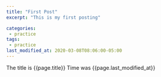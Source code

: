 ```yaml
---
title: "First Post"
excerpt: "This is my first posting"

categories:
 - practice
tags:
 - practice
last_modified_at: 2020-03-08T08:06:00-05:00
---
```


The title is {{page.title}}
Time was {{page.last_modified_at}}

